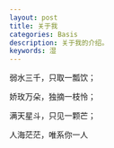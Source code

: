 ```yaml
---
layout: post
title: 关于我
categories: Basis
description: 关于我的介绍。
keywords: 湿
---
```


弱水三千，只取一瓢饮；

娇玫万朵，独摘一枝怜；

满天星斗，只见一颗芒；

人海茫茫，唯系你一人